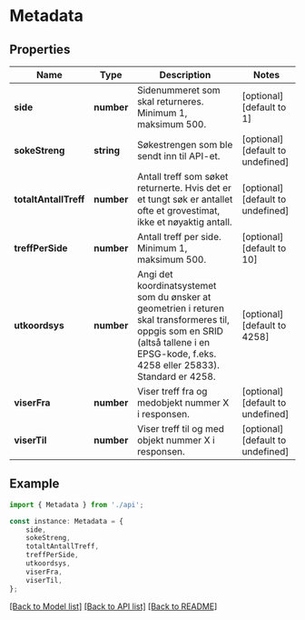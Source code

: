 # Metadata


## Properties

Name | Type | Description | Notes
------------ | ------------- | ------------- | -------------
**side** | **number** | Sidenummeret som skal returneres. Minimum 1, maksimum 500. | [optional] [default to 1]
**sokeStreng** | **string** | Søkestrengen som ble sendt inn til API-et. | [optional] [default to undefined]
**totaltAntallTreff** | **number** | Antall treff som søket returnerte. Hvis det er et tungt søk er antallet ofte et grovestimat, ikke et nøyaktig antall. | [optional] [default to undefined]
**treffPerSide** | **number** | Antall treff per side. Minimum 1, maksimum 500. | [optional] [default to 10]
**utkoordsys** | **number** | Angi det koordinatsystemet som du ønsker at geometrien i returen skal transformeres til, oppgis som en SRID (altså tallene i en EPSG-kode, f.eks. 4258 eller 25833). Standard er 4258. | [optional] [default to 4258]
**viserFra** | **number** | Viser treff fra og medobjekt nummer X i responsen. | [optional] [default to undefined]
**viserTil** | **number** | Viser treff til og med objekt nummer X i responsen. | [optional] [default to undefined]

## Example

```typescript
import { Metadata } from './api';

const instance: Metadata = {
    side,
    sokeStreng,
    totaltAntallTreff,
    treffPerSide,
    utkoordsys,
    viserFra,
    viserTil,
};
```

[[Back to Model list]](../README.md#documentation-for-models) [[Back to API list]](../README.md#documentation-for-api-endpoints) [[Back to README]](../README.md)
